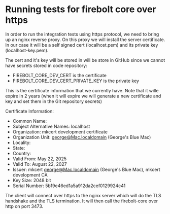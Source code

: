 # Running tests for firebolt core over https

In order to run the integration tests using https protocol, we need to bring up an nginx reverse proxy. On this proxy we will install the server certificate. In our case it will be a self signed cert (localhost.pem) and its private key (localhost-key.pem). 

The cert and it's key will be stored in will be store in GitHub since we cannot have secrets stored in code repository:
- FIREBOLT_CORE_DEV_CERT is the certificate
- FIREBOLT_CORE_DEV_CERT_PRIVATE_KEY is the private key

This is the certificate information that we currently have. Note that it wille expire in 2 years (when it will expire we will generate a new certificate and key and set them in the Git repository secrets)

Certificate Information:
- Common Name: 
- Subject Alternative Names: localhost
- Organization: mkcert development certificate
- Organization Unit: george@Mac.localdomain (George's Blue Mac)
- Locality: 
- State: 
- Country: 
- Valid From: May 22, 2025
- Valid To: August 22, 2027
- Issuer: mkcert george@Mac.localdomain (George's Blue Mac), mkcert development CA
- Key Size: 2048 bit
- Serial Number: 5b19e46ed1a5a912da2cef0129924c41


The client will connect over https to the nginx server which will do the TLS handshake and the TLS termination. It will then call the firebolt-core over http on port 3473.

